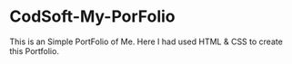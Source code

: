 # CodSoft-My-PorFolio
This is an Simple PortFolio of Me. Here I had used HTML &amp; CSS to create this Portfolio. 

